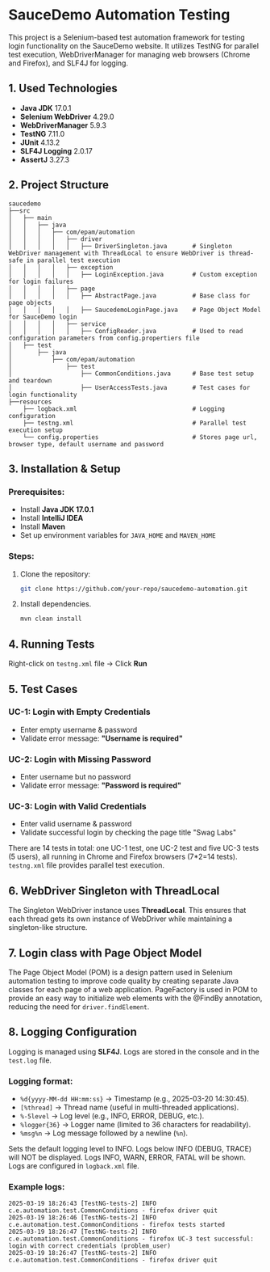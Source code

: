 # SauceDemo Automation Testing

This project is a Selenium-based test automation framework for testing login functionality on the SauceDemo website. It utilizes TestNG for parallel test execution, WebDriverManager for managing web browsers (Chrome and Firefox), and SLF4J for logging.

## 1. Used Technologies

- **Java JDK** 17.0.1
- **Selenium WebDriver** 4.29.0
- **WebDriverManager** 5.9.3
- **TestNG** 7.11.0
- **JUnit** 4.13.2
- **SLF4J Logging** 2.0.17
- **AssertJ** 3.27.3

## 2. Project Structure

```
saucedemo
├──src
│	├── main
│	│   ├── java
│	│   │   ├── com/epam/automation
│	│   │   │   ├── driver
│	│   │   │   │   ├── DriverSingleton.java       # Singleton WebDriver management with ThreadLocal to ensure WebDriver is thread-safe in parallel test execution
│	│   │   │   ├── exception
│	│   │   │   │   ├── LoginException.java        # Custom exception for login failures
│	│   │   │   ├── page
│	│   │   │   │   ├── AbstractPage.java          # Base class for page objects
│	│   │   │   │   ├── SaucedemoLoginPage.java    # Page Object Model for SauceDemo login
│	│   │   │   ├── service
│	│   │   │   │   ├── ConfigReader.java          # Used to read configuration parameters from config.propertiers file
│	├── test
│		├── java
│			├── com/epam/automation
│				├── test
│					├── CommonConditions.java      # Base test setup and teardown
│					├── UserAccessTests.java       # Test cases for login functionality
├──resources
	├── logback.xml                        		   # Logging configuration
	├── testng.xml                         		   # Parallel test execution setup
	└── config.properties		       			   # Stores page url, browser type, default username and password
```

## 3. Installation & Setup

### Prerequisites:

- Install **Java JDK 17.0.1**
- Install **IntelliJ IDEA**
- Install **Maven**
- Set up environment variables for `JAVA_HOME` and `MAVEN_HOME`

### Steps:

1. Clone the repository:
   ```sh
   git clone https://github.com/your-repo/saucedemo-automation.git
   ```
2. Install dependencies.
   ```sh
   mvn clean install
   ```

## 4. Running Tests

Right-click on `testng.xml` file → Click **Run**

## 5. Test Cases

### **UC-1: Login with Empty Credentials**

- Enter empty username & password
- Validate error message: **"Username is required"**

### **UC-2: Login with Missing Password**

- Enter username but no password
- Validate error message: **"Password is required"**

### **UC-3: Login with Valid Credentials**

- Enter valid username & password
- Validate successful login by checking the page title "Swag Labs"

There are 14 tests in total: one UC-1 test, one UC-2 test and five UC-3 tests (5 users), all running in Chrome and Firefox browsers (7*2=14 tests).
`testng.xml` file provides parallel test execution.

## 6. WebDriver Singleton with ThreadLocal
The Singleton WebDriver instance uses **ThreadLocal**. This ensures that each thread gets its own instance of WebDriver while maintaining a singleton-like structure.

## 7. Login class with Page Object Model
The Page Object Model (POM) is a design pattern used in Selenium automation testing to improve code quality by creating separate Java classes for each page of a web application.
PageFactory is used in POM to provide an easy way to initialize web elements with the @FindBy annotation, reducing the need for `driver.findElement`.

## 8. Logging Configuration

Logging is managed using **SLF4J**. Logs are stored in the console and in the `test.log` file.

### Logging format:
- `%d{yyyy-MM-dd HH:mm:ss}` → Timestamp (e.g., 2025-03-20 14:30:45).
- `[%thread]` → Thread name (useful in multi-threaded applications).
- `%-5level` → Log level (e.g., INFO, ERROR, DEBUG, etc.).
- `%logger{36}` → Logger name (limited to 36 characters for readability).
- `%msg%n` → Log message followed by a newline (`%n`).

Sets the default logging level to INFO. Logs below INFO (DEBUG, TRACE) will NOT be displayed. Logs INFO, WARN, ERROR, FATAL will be shown.
Logs are configured in `logback.xml` file.

### Example logs:

```
2025-03-19 18:26:43 [TestNG-tests-2] INFO  c.e.automation.test.CommonConditions - firefox driver quit
2025-03-19 18:26:46 [TestNG-tests-2] INFO  c.e.automation.test.CommonConditions - firefox tests started
2025-03-19 18:26:47 [TestNG-tests-2] INFO  c.e.automation.test.CommonConditions - firefox UC-3 test successful: login with correct credentials (problem_user)
2025-03-19 18:26:47 [TestNG-tests-2] INFO  c.e.automation.test.CommonConditions - firefox driver quit
```
